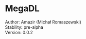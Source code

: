 # MegaDL         

Author: Amazir (Michał Romaszewski)<br/>
Stability: pre-alpha<br/>
Version: 0.0.2
